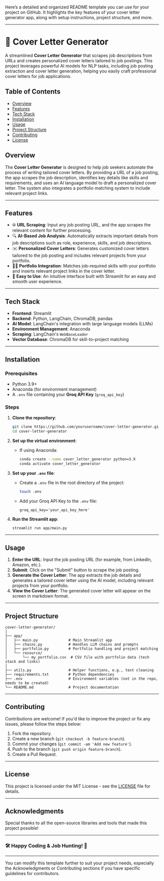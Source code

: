 Here’s a detailed and organized README template you can use for your project on GitHub. It highlights the key features of your cover letter generator app, along with setup instructions, project structure, and more.

---

# 📝 Cover Letter Generator

A streamlined **Cover Letter Generator** that scrapes job descriptions from URLs and creates personalized cover letters tailored to job postings. This project leverages powerful AI models for NLP tasks, including job posting extraction and cover letter generation, helping you easily craft professional cover letters for job applications.

## Table of Contents
- [Overview](#overview)
- [Features](#features)
- [Tech Stack](#tech-stack)
- [Installation](#installation)
- [Usage](#usage)
- [Project Structure](#project-structure)
- [Contributing](#contributing)
- [License](#license)

## Overview

The **Cover Letter Generator** is designed to help job seekers automate the process of writing tailored cover letters. By providing a URL of a job posting, the app scrapes the job description, identifies key details like skills and requirements, and uses an AI language model to draft a personalized cover letter. The system also integrates a portfolio matching system to include relevant project links.

---

## Features

- 🌐 **URL Scraping**: Input any job posting URL, and the app scrapes the relevant content for further processing.
- 🔍 **AI-Based Job Analysis**: Automatically extracts important details from job descriptions such as role, experience, skills, and job descriptions.
- ✉️ **Personalized Cover Letters**: Generates customized cover letters tailored to the job posting and includes relevant projects from your portfolio.
- 🧑‍💼 **Portfolio Integration**: Matches job-required skills with your portfolio and inserts relevant project links in the cover letter.
- 🚀 **Easy to Use**: An intuitive interface built with Streamlit for an easy and smooth user experience.

---

## Tech Stack

- **Frontend**: Streamlit
- **Backend**: Python, LangChain, ChromaDB, pandas
- **AI Model**: LangChain's integration with large language models (LLMs)
- **Environment Management**: Anaconda
- **Scraping**: LangChain's `WebBaseLoader`
- **Vector Database**: ChromaDB for skill-to-project matching

---

## Installation

### Prerequisites

- Python 3.9+
- Anaconda (for environment management)
- A `.env` file containing your **Groq API Key** (`groq_api_key`)

### Steps

1. **Clone the repository**:
    ```bash
    git clone https://github.com/yourusername/cover-letter-generator.git
    cd cover-letter-generator
    ```

2. **Set up the virtual environment**:
    - If using Anaconda:
      ```bash
      conda create --name cover_letter_generator python=3.9
      conda activate cover_letter_generator
      ```

3. **Set up your `.env` file**:
    - Create a `.env` file in the root directory of the project:
      ```bash
      touch .env
      ```
    - Add your Groq API Key to the `.env` file:
      ```
      groq_api_key='your_api_key_here'
      ```

4. **Run the Streamlit app**:
    ```bash
    streamlit run app/main.py
    ```

---

## Usage

1. **Enter the URL**: Input the job posting URL (for example, from LinkedIn, Amazon, etc.).
2. **Submit**: Click on the "Submit" button to scrape the job posting.
3. **Generate the Cover Letter**: The app extracts the job details and generates a tailored cover letter using the AI model, including relevant projects from your portfolio.
4. **View the Cover Letter**: The generated cover letter will appear on the screen in markdown format.

---

## Project Structure

```
cover-letter-generator/
│
├── app/
│   ├── main.py              # Main Streamlit app
│   ├── chains.py            # Handles LLM chains and prompts
│   ├── portfolio.py         # Portfolio handling and project matching
│   └── resource/
│       └── my_portfolio.csv  # CSV file with portfolio data (tech stack and links)
│
├── utils.py                 # Helper functions, e.g., text cleaning
├── requirements.txt         # Python dependencies
├── .env                     # Environment variables (not in the repo, needs to be created)
└── README.md                # Project documentation
```

---

## Contributing

Contributions are welcome! If you'd like to improve the project or fix any issues, please follow the steps below:

1. Fork the repository.
2. Create a new branch (`git checkout -b feature-branch`).
3. Commit your changes (`git commit -am 'Add new feature'`).
4. Push to the branch (`git push origin feature-branch`).
5. Create a Pull Request.

---

## License

This project is licensed under the MIT License - see the [LICENSE](LICENSE) file for details.

---

## Acknowledgments

Special thanks to all the open-source libraries and tools that made this project possible!

---

### 🛠️ Happy Coding & Job Hunting! 🎯

---

You can modify this template further to suit your project needs, especially the Acknowledgments or Contributing sections if you have specific guidelines for contributors.
